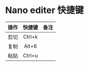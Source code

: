 # Nano editer 快捷键
| 操作    | 快捷键   | 备注  |
| ------ |:-------:| ----:|
| 剪切    | Ctrl+k  |      |
| 复制    | Alt+6   |      |
| 粘贴    | Ctrl+u  |      |
